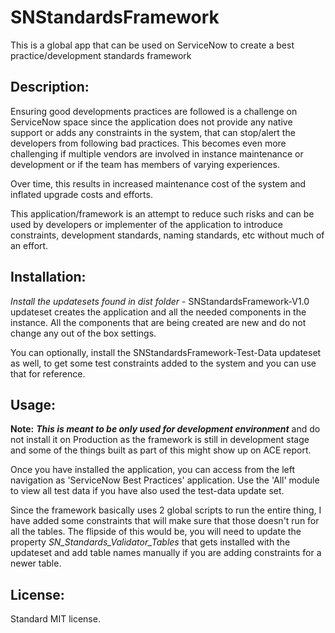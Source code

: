 **SNStandardsFramework**
====================

This is a global app that can be used on ServiceNow to create a best practice/development standards framework

**Description:**
----------------

Ensuring good developments practices are followed is a challenge on ServiceNow space since the application does not provide any native support or adds any constraints in the system, that can stop/alert the developers from following bad practices. This becomes even more challenging if multiple vendors are involved in instance maintenance or development or if the team has members of varying experiences.

Over time, this results in increased maintenance cost of the system and inflated upgrade costs and efforts.

This application/framework is an attempt to reduce such risks and can be used by developers or implementer of the application to introduce constraints, development standards, naming standards, etc without much of an effort.


**Installation:**
-------------

*Install the updatesets found in dist folder* - SNStandardsFramework-V1.0 updateset creates the application and all the needed components in the instance. All the components that are being created are new and do not change any out of the box settings.

You can optionally, install the SNStandardsFramework-Test-Data updateset as well, to get some test constraints added to the system and you can use that for reference. 

**Usage:**
----------

**Note:** ***This is meant to be only used for development environment*** and do not install it on Production as the framework is still in development stage and some of the things built as part of this might show up on ACE report.

Once you have installed the application, you can access from the left navigation as 'ServiceNow Best Practices' application. Use the 'All' module to view all test data if you have also used the test-data update set. 

Since the framework basically uses 2 global scripts to run the entire thing, I have added some constraints that will make sure that those doesn't run for all the tables. The flipside of this would be, you will need to update the property *SN_Standards_Validator_Tables* that gets installed with the updateset and add table names manually if you are adding constraints for a newer table.



**License:**
--------
Standard MIT license.
